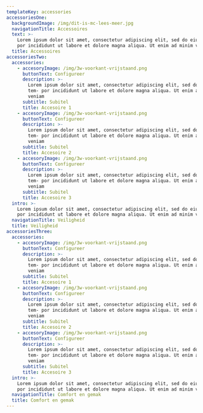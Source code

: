 ```yaml
---
templateKey: accessories
accessoriesOne:
  backgroundImage: /img/dit-is-mc-lees-meer.jpg
  navigationTitle: Accessoires
  text: >-
    Lorem ipsum dolor sit amet, consectetur adipiscing elit, sed do eiusmod tem-
    por incididunt ut labore et dolore magna aliqua. Ut enim ad minim veniam
  title: Accessoires
accessoriesTwo:
  accessories:
    - accesoryImage: /img/3w-voorkant-vrijstaand.png
      buttonText: Configureer
      description: >-
        Lorem ipsum dolor sit amet, consectetur adipiscing elit, sed do eiusmod
        tem- por incididunt ut labore et dolore magna aliqua. Ut enim ad minim
        veniam
      subtitle: Subitel
      title: Accesoire 1
    - accesoryImage: /img/3w-voorkant-vrijstaand.png
      buttonText: Configureer
      description: >-
        Lorem ipsum dolor sit amet, consectetur adipiscing elit, sed do eiusmod
        tem- por incididunt ut labore et dolore magna aliqua. Ut enim ad minim
        veniam
      subtitle: Subitel
      title: Accesoire 2
    - accesoryImage: /img/3w-voorkant-vrijstaand.png
      buttonText: Configureer
      description: >-
        Lorem ipsum dolor sit amet, consectetur adipiscing elit, sed do eiusmod
        tem- por incididunt ut labore et dolore magna aliqua. Ut enim ad minim
        veniam
      subtitle: Subitel
      title: Accesoire 3
  intro: >-
    Lorem ipsum dolor sit amet, consectetur adipiscing elit, sed do eiusmod tem-
    por incididunt ut labore et dolore magna aliqua. Ut enim ad minim veniam
  navigationTitle: Veiligheid
  title: Veiligheid
accessoriesThree:
  accessories:
    - accesoryImage: /img/3w-voorkant-vrijstaand.png
      buttonText: Configureer
      description: >-
        Lorem ipsum dolor sit amet, consectetur adipiscing elit, sed do eiusmod
        tem- por incididunt ut labore et dolore magna aliqua. Ut enim ad minim
        veniam
      subtitle: Subitel
      title: Accesoire 1
    - accesoryImage: /img/3w-voorkant-vrijstaand.png
      buttonText: Configureer
      description: >-
        Lorem ipsum dolor sit amet, consectetur adipiscing elit, sed do eiusmod
        tem- por incididunt ut labore et dolore magna aliqua. Ut enim ad minim
        veniam
      subtitle: Subitel
      title: Accesoire 2
    - accesoryImage: /img/3w-voorkant-vrijstaand.png
      buttonText: Configureer
      description: >-
        Lorem ipsum dolor sit amet, consectetur adipiscing elit, sed do eiusmod
        tem- por incididunt ut labore et dolore magna aliqua. Ut enim ad minim
        veniam
      subtitle: Subitel
      title: Accesoire 3
  intro: >-
    Lorem ipsum dolor sit amet, consectetur adipiscing elit, sed do eiusmod tem-
    por incididunt ut labore et dolore magna aliqua. Ut enim ad minim veniam
  navigationTitle: Comfort en gemak
  title: Comfort en gemak
---
```


